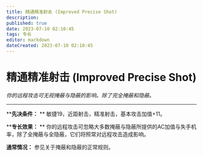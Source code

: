 ```yaml
---
title: 精通精准射击 (Improved Precise Shot)
description: 
published: true
date: 2023-07-10 02:10:45
tags: 专长
editor: markdown
dateCreated: 2023-07-10 02:10:45
---
```


# 精通精准射击 (Improved Precise Shot)

_你的远程攻击可无视掩蔽与隐蔽的影响。除了完全掩蔽和隐蔽。_

* * *

****先决条件：** ** 敏捷19，近距射击，精准射击，基本攻击加值+11。

****专长效果：** ** 你的远程攻击可忽略大多数掩蔽与隐蔽所提供的AC加值与失手机率，除了全掩蔽与全隐蔽，它们将照常对远程攻击造成影响。

**通常情况：** 参见关于掩蔽和隐蔽的正常规则。

